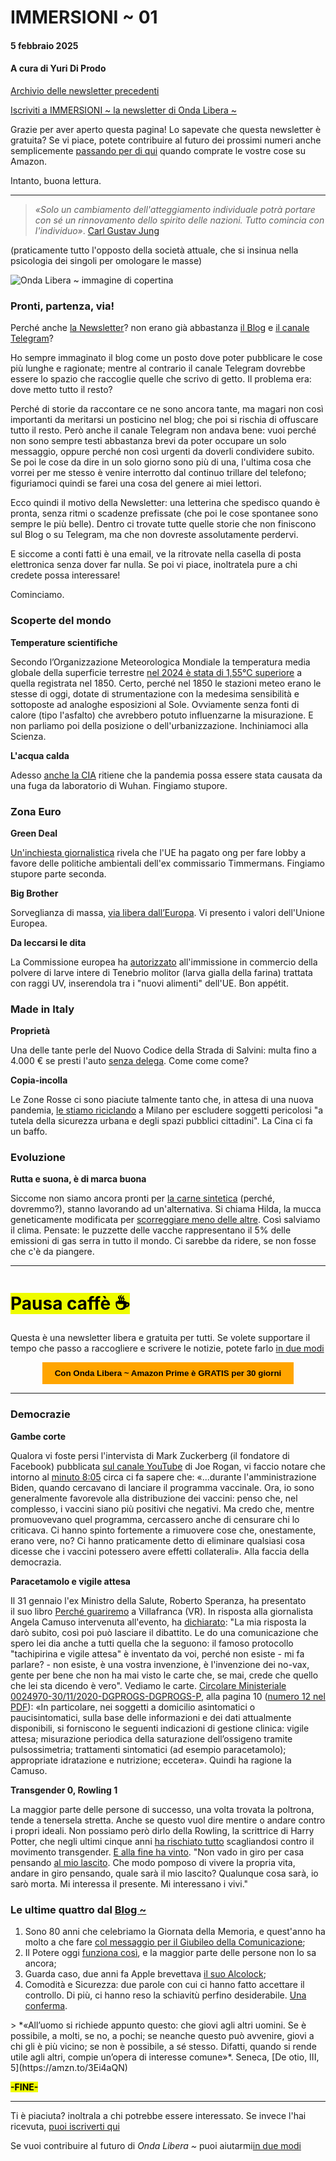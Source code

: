 # IMMERSIONI ~ 01
#### 5 febbraio 2025
#### A cura di Yuri Di Prodo

[Archivio delle newsletter precedenti](https://yuridiprodo.github.io/pages/newsletter.html)

[Iscriviti a IMMERSIONI ~ la newsletter di Onda Libera ~](https://yuridiprodo.substack.com​)

Grazie per aver aperto questa pagina! Lo sapevate che questa newsletter è gratuita? Se vi piace, potete contribuire al futuro dei prossimi numeri anche semplicemente [passando per di qui​](https://amzn.to/4h31dBJ) quando comprate le vostre cose su Amazon.

Intanto, buona lettura.

---

> *«Solo un cambiamento dell'atteggiamento individuale potrà portare con sé un rinnovamento dello spirito delle nazioni. Tutto comincia con l'individuo»*.  [Carl Gustav Jung](https://amzn.to/42AvFPx)

(praticamente tutto l'opposto della società attuale, che si insinua nella psicologia dei singoli per omologare le masse)

![Onda Libera ~ immagine di copertina](onda-libera-sfondo-stretto.jpg)

### Pronti, partenza, via!

Perché anche [la Newsletter](https://yuridiprodo.substack.com)? non erano già abbastanza [il Blog](https://yuridiprodo.github.io/) e [il canale Telegram](https://t.me/yuridiprodo)?

Ho sempre immaginato il blog come un posto dove poter pubblicare le cose più lunghe e ragionate; mentre al contrario il canale Telegram dovrebbe essere lo spazio che raccoglie quelle che scrivo di getto. Il problema era: dove metto tutto il resto?

Perché di storie da raccontare ce ne sono ancora tante, ma magari non così importanti da meritarsi un posticino nel blog; che poi si rischia di offuscare tutto il resto. Però anche il canale Telegram non andava bene: vuoi perché non sono sempre testi abbastanza brevi da poter occupare un solo messaggio, oppure perché non così urgenti da doverli condividere subito. Se poi le cose da dire in un solo giorno sono più di una, l'ultima cosa che vorrei per me stesso è venire interrotto dal continuo trillare del telefono; figuriamoci quindi se farei una cosa del genere ai miei lettori.

Ecco quindi il motivo della Newsletter: una letterina che spedisco quando è pronta, senza ritmi o scadenze prefissate (che poi le cose spontanee sono sempre le più belle). Dentro ci trovate tutte quelle storie che non finiscono sul Blog o su Telegram, ma che non dovreste assolutamente perdervi.

E siccome a conti fatti è una email, ve la ritrovate nella casella di posta elettronica senza dover far nulla. Se poi vi piace, inoltratela pure a chi credete possa interessare!

Cominciamo.

### Scoperte del mondo

**Temperature scientifiche**

Secondo l’Organizzazione Meteorologica Mondiale la temperatura media globale della superficie terrestre [nel 2024 è stata di 1,55°C superiore](https://wmo.int/media/news/wmo-confirms-2024-warmest-year-record-about-155degc-above-pre-industrial-level) a quella registrata nel 1850.
Certo, perché nel 1850 le stazioni meteo erano le stesse di oggi, dotate di strumentazione con la medesima sensibilità e sottoposte ad analoghe esposizioni al Sole. Ovviamente senza fonti di calore (tipo l'asfalto) che avrebbero potuto influenzarne la misurazione. E non parliamo poi della posizione o dell'urbanizzazione.
Inchiniamoci alla Scienza.

**L'acqua calda**

Adesso [anche la CIA](https://www.repubblica.it/esteri/2025/01/25/news/origine_covid_cia_probabile_fuga_laboratorio-423961945/) ritiene che la pandemia possa essere stata causata da una fuga da laboratorio di Wuhan. Fingiamo stupore.

### Zona Euro

**Green Deal**

[Un'inchiesta giornalistica](https://www.ansa.it/sito/notizie/mondo/2025/01/22/scoppia-lo-scandalo-delle-lobby-green-per-appoggiare-le-riforme-timmermans_28321f41-5d62-4dbd-b686-33dfeb7723df.html) rivela che l'UE ha pagato ong per fare lobby a favore delle politiche ambientali dell'ex commissario Timmermans. Fingiamo stupore parte seconda.

**Big Brother**

Sorveglianza di massa, [via libera dall’Europa](https://www.ilfattoquotidiano.it/in-edicola/articoli/2025/01/22/sorveglianza-di-massa-via-libera-dalleuropa/7846420/amp/). Vi presento i valori dell'Unione Europea.

**Da leccarsi le dita**

La Commissione europea ha [autorizzato](https://www.ansa.it/europa/notizie/rubriche/agroalimentare/2025/01/20/lue-autorizza-luso-della-farina-di-larve-trattata_0f173b1e-aabd-49e1-8d26-5fd5c1164155.html) all'immissione in commercio della polvere di larve intere di Tenebrio molitor (larva gialla della farina) trattata con raggi UV, inserendola tra i "nuovi alimenti" dell'UE. Bon appétit.

### Made in Italy

**Proprietà**

Una delle tante perle del Nuovo Codice della Strada di Salvini: multa fino a 4.000 € se presti l'auto [senza delega](https://www.brocardi.it/notizie-giuridiche/nuovo-codice-della-strada-multa-quasi-euro-presti-auto-senza-delega/5021.html). Come come come?

**Copia-incolla**

Le Zone Rosse ci sono piaciute talmente tanto che, in attesa di una nuova pandemia, [le stiamo riciclando](https://www.lindipendente.online/2024/12/31/la-nuova-mossa-securitaria-del-viminale-zone-vietate-a-chi-ha-precedenti-penali-nelle-citta/) a Milano per escludere soggetti pericolosi "a tutela della sicurezza urbana e degli spazi pubblici cittadini". La Cina ci fa un baffo.

### Evoluzione

**Rutta e suona, è di marca buona**

Siccome non siamo ancora pronti per [la carne sintetica](https://www.unidprofessional.com/legge-carne-sintetica-cosa-vieta-ddl/) (perché, dovremmo?), stanno lavorando ad un'alternativa. Si chiama Hilda, la mucca geneticamente modificata per [scorreggiare meno delle altre](https://www.agi.it/scienza/news/2025-01-02/nasce-hilda-la-mucca-che-non-inquina-geneticamente-modificata-29383960/). Così salviamo il clima. Pensate: le puzzette delle vacche rappresentano il 5% delle emissioni di gas serra in tutto il mondo. Ci sarebbe da ridere, se non fosse che c'è da piangere.

---

# <mark class="has-inline-color" style="background: rgb(238, 252, 0); color: black; font-weight: 700;">Pausa caffè ☕️</mark>

Questa è una newsletter libera e gratuita per tutti. Se volete supportare il tempo che passo a raccogliere e scrivere le notizie, potete farlo [in due modi](https://yuridiprodo.github.io/pages/help.html)

<form action="https://amzn.to/4gjMxx6" target="_blank" style="text-align: center;">
  <button style="background-color: orange; color: black; border: none; padding: 10px 20px; cursor: pointer;">
    <strong>Con Onda Libera ~ Amazon Prime è GRATIS per 30 giorni</strong>
  </button>
</form>

---

### Democrazie

**Gambe corte**

Qualora vi foste persi l'intervista di Mark Zuckerberg (il fondatore di Facebook) pubblicata [sul canale YouTube](https://www.youtube.com/watch?v=7k1ehaE0bdU) di Joe Rogan, vi faccio notare che intorno al [minuto 8:05](https://youtu.be/7k1ehaE0bdU?t=480) circa ci fa sapere che: «...durante l'amministrazione Biden, quando cercavano di lanciare il programma vaccinale. Ora, io sono generalmente favorevole alla distribuzione dei vaccini: penso che, nel complesso, i vaccini siano più positivi che negativi. Ma credo che, mentre promuovevano quel programma, cercassero anche di censurare chi lo criticava. Ci hanno spinto fortemente a rimuovere cose che, onestamente, erano vere, no? Ci hanno praticamente detto di eliminare qualsiasi cosa dicesse che i vaccini potessero avere effetti collaterali». Alla faccia della democrazia.

**Paracetamolo e vigile attesa**

Il 31 gennaio l'ex Ministro della Salute, Roberto Speranza, ha presentato il suo libro [Perché guariremo](https://amzn.to/3PZYZY2) a Villafranca (VR). In risposta alla giornalista Angela Camuso intervenuta all'evento, ha [dichiarato](https://x.com/Virna25marzo/status/1885680895287341244):
"La mia risposta la darò subito, così poi può lasciare il dibattito. Le do una comunicazione che spero lei dia anche a tutti quella che la seguono: il famoso protocollo "tachipirina e vigile attesa" è inventato da voi, perché non esiste - mi fa parlare? - non esiste, è una vostra invenzione, è l'invenzione dei no-vax, gente per bene che non ha mai visto le carte che, se mai, crede che quello che lei sta dicendo è vero". Vediamo le carte. [Circolare Ministeriale 0024970-30/11/2020-DGPROGS-DGPROGS-P](https://www.salute.gov.it/portale/news/p3_2_1_1_1.jsp?lingua=italiano&menu=notizie&p=null&id=5449), alla pagina 10 ([numero 12 nel PDF](https://www.trovanorme.salute.gov.it/norme/renderNormsanPdf?anno=2020&codLeg=77456&parte=1%20&serie=null)): «In particolare, nei soggetti a domicilio asintomatici o paucisintomatici, sulla base delle informazioni e dei dati attualmente disponibili, si forniscono le seguenti indicazioni di gestione clinica: vigile attesa; misurazione periodica della saturazione dell’ossigeno tramite pulsossimetria; trattamenti sintomatici (ad esempio paracetamolo); appropriate idratazione e nutrizione; eccetera». Quindi ha ragione la Camuso.

**Transgender 0, Rowling 1**

La maggior parte delle persone di successo, una volta trovata la poltrona, tende a tenersela stretta. Anche se questo vuol dire mentire o andare contro i propri ideali. Non possiamo però dirlo della Rowling, la scrittrice di Harry Potter, che negli ultimi cinque anni [ha rischiato tutto](https://x.com/jk_rowling/status/1775187763995824350?lang=en) scagliandosi contro il movimento transgender. [E alla fine ha vinto](https://europeanconservative.com/articles/commentary/how-j-k-rowling-defeated-the-transgender-movement/).
"Non vado in giro per casa pensando [al mio lascito](https://www.bbc.com/news/entertainment-arts-64729304). Che modo pomposo di vivere la propria vita, andare in giro pensando, quale sarà il mio lascito? Qualunque cosa sarà, io sarò morta. Mi interessa il presente. Mi interessano i vivi."

### Le ultime quattro dal [Blog ~](https://yuridiprodo.github.io/)

1. Sono 80 anni che celebriamo la Giornata della Memoria, e quest'anno ha molto a che fare [col messaggio per il Giubileo della Comunicazione](https://yuridiprodo.github.io/articles/2025-01-27-memoria-corta.html);
2. Il Potere oggi [funziona così](https://yuridiprodo.github.io/articles/2025-01-23-strutture-di-permesso.html), e la maggior parte delle persone non lo sa ancora;
3. Guarda caso, due anni fa Apple brevettava [il suo Alcolock](https://yuridiprodo.github.io/articles/2025-01-20-alcolock.html);
4. Comodità e Sicurezza: due parole con cui ci hanno fatto accettare il controllo. Di più, ci hanno reso la schiavitù perfino desiderabile. [Una conferma](https://yuridiprodo.github.io/articles/2025-01-11-comodita-sicurezza.html).
<p id="20250205n"></p>
> *«All’uomo si richiede appunto questo: che giovi agli altri uomini. Se è possibile, a molti, se no, a pochi; se neanche questo può avvenire, giovi a chi gli è più vicino; se non è possibile, a sé stesso. Difatti, quando si rende utile agli altri, compie un’opera di interesse comune»*. Seneca, [De otio, III, 5](https://amzn.to/3Ei4aQN)

<mark class="has-inline-color" style="background: rgb(238, 252, 0); color: black; font-weight: 700;">-FINE-</mark>

---

Ti è piaciuta? inoltrala a chi potrebbe essere interessato. Se invece l'hai ricevuta, [​puoi iscriverti qui​](https://yuridiprodo.substack.com)

Se vuoi contribuire al futuro di *Onda Libera ~* puoi aiutarmi [​in due modi​](https://yuridiprodo.github.io/pages/help.html)